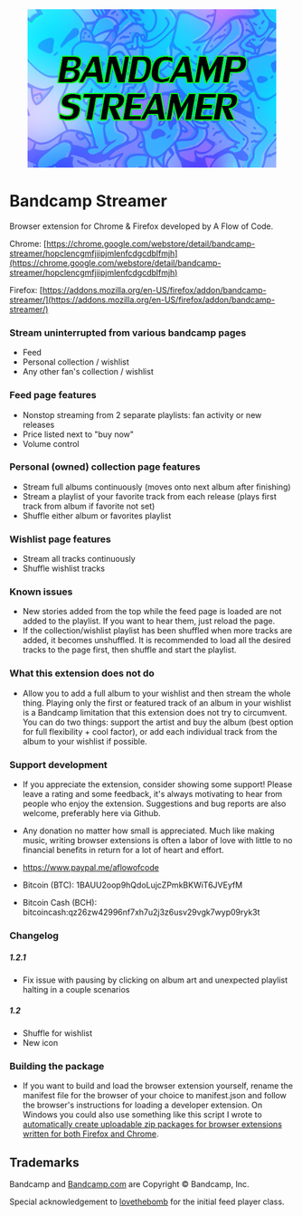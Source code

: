 <div align="center">
<img src='bandcamp-streamer.jpg?raw=true' alt='promo image'>
</div>

# Bandcamp Streamer
Browser extension for Chrome & Firefox developed by A Flow of Code.

Chrome: [https://chrome.google.com/webstore/detail/bandcamp-streamer/hopclencgmfjiipjmlenfcdgcdblfmjh](https://chrome.google.com/webstore/detail/bandcamp-streamer/hopclencgmfjiipjmlenfcdgcdblfmjh)

Firefox: [https://addons.mozilla.org/en-US/firefox/addon/bandcamp-streamer/](https://addons.mozilla.org/en-US/firefox/addon/bandcamp-streamer/)

### Stream uninterrupted from various bandcamp pages
  * Feed
  * Personal collection / wishlist
  * Any other fan's collection / wishlist
      
### Feed page features 
  * Nonstop streaming from 2 separate playlists: fan activity or new releases
  * Price listed next to "buy now"
  * Volume control
  
### Personal (owned) collection page features
  * Stream full albums continuously (moves onto next album after finishing) 
  * Stream a playlist of your favorite track from each release (plays first track from album if favorite not set)
  * Shuffle either album or favorites playlist 

### Wishlist page features
  * Stream all tracks continuously
  * Shuffle wishlist tracks

### Known issues
  * New stories added from the top while the feed page is loaded are not added to the playlist. If you want to hear them, just reload the page.
  * If the collection/wishlist playlist has been shuffled when more tracks are added, it becomes unshuffled. It is recommended to load all the desired tracks to the page first, then shuffle and start the playlist.

### What this extension does not do
  * Allow you to add a full album to your wishlist and then stream the whole thing. Playing only the first or featured track of an album in your wishlist is a Bandcamp limitation that this extension does not try to circumvent. You can do two things: support the artist and buy the album (best option for full flexibility + cool factor), or add each individual track from the album to your wishlist if possible. 

### Support development
  * If you appreciate the extension, consider showing some support! Please leave a rating and some feedback, it's always motivating to hear from people who enjoy the extension. Suggestions and bug reports are also welcome, preferably here via Github.

  * Any donation no matter how small is appreciated. Much like making music, writing browser extensions is often a labor of love with little to no financial benefits in return for a lot of heart and effort.

  * https://www.paypal.me/aflowofcode
  * Bitcoin (BTC): 1BAUU2oop9hQdoLujcZPmkBKWiT6JVEyfM
  * Bitcoin Cash (BCH): bitcoincash:qz26zw42996nf7xh7u2j3z6usv29vgk7wyp09ryk3t

### Changelog

##### 1.2.1
  * Fix issue with pausing by clicking on album art and unexpected playlist halting in a couple scenarios

##### 1.2  
  * Shuffle for wishlist
  * New icon

### Building the package
 * If you want to build and load the browser extension yourself, rename the manifest file for the browser of your choice to manifest.json and follow the browser's instructions for loading a developer extension. On Windows you could also use something like this script I wrote to [automatically create uploadable zip packages for browser extensions written for both Firefox and Chrome](https://gist.github.com/AFlowOfCode/6704a5d56f58a016c8f3205f2c18e4e8).

## Trademarks

Bandcamp and [Bandcamp.com](http://www.bandcamp.com) are Copyright © Bandcamp, Inc.

Special acknowledgement to [lovethebomb](https://github.com/lovethebomb/) for the initial feed player class.